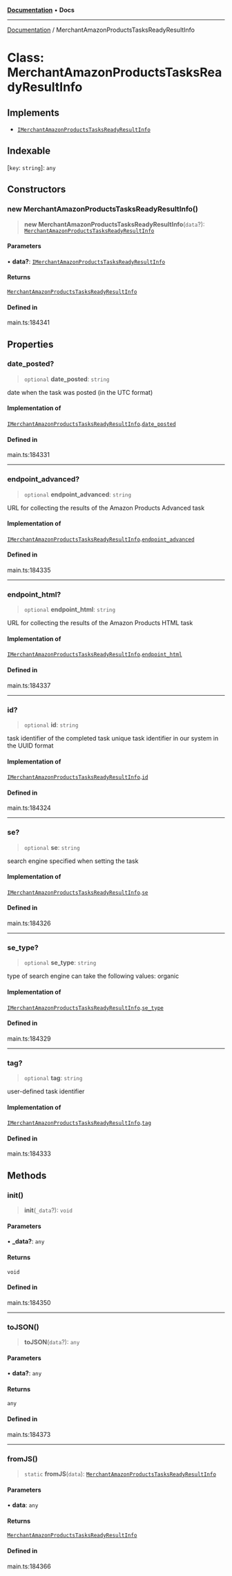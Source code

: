 [**Documentation**](../README.md) • **Docs**

***

[Documentation](../README.md) / MerchantAmazonProductsTasksReadyResultInfo

# Class: MerchantAmazonProductsTasksReadyResultInfo

## Implements

- [`IMerchantAmazonProductsTasksReadyResultInfo`](../interfaces/IMerchantAmazonProductsTasksReadyResultInfo.md)

## Indexable

 \[`key`: `string`\]: `any`

## Constructors

### new MerchantAmazonProductsTasksReadyResultInfo()

> **new MerchantAmazonProductsTasksReadyResultInfo**(`data`?): [`MerchantAmazonProductsTasksReadyResultInfo`](MerchantAmazonProductsTasksReadyResultInfo.md)

#### Parameters

• **data?**: [`IMerchantAmazonProductsTasksReadyResultInfo`](../interfaces/IMerchantAmazonProductsTasksReadyResultInfo.md)

#### Returns

[`MerchantAmazonProductsTasksReadyResultInfo`](MerchantAmazonProductsTasksReadyResultInfo.md)

#### Defined in

main.ts:184341

## Properties

### date\_posted?

> `optional` **date\_posted**: `string`

date when the task was posted (in the UTC format)

#### Implementation of

[`IMerchantAmazonProductsTasksReadyResultInfo`](../interfaces/IMerchantAmazonProductsTasksReadyResultInfo.md).[`date_posted`](../interfaces/IMerchantAmazonProductsTasksReadyResultInfo.md#date_posted)

#### Defined in

main.ts:184331

***

### endpoint\_advanced?

> `optional` **endpoint\_advanced**: `string`

URL for collecting the results of the Amazon Products Advanced task

#### Implementation of

[`IMerchantAmazonProductsTasksReadyResultInfo`](../interfaces/IMerchantAmazonProductsTasksReadyResultInfo.md).[`endpoint_advanced`](../interfaces/IMerchantAmazonProductsTasksReadyResultInfo.md#endpoint_advanced)

#### Defined in

main.ts:184335

***

### endpoint\_html?

> `optional` **endpoint\_html**: `string`

URL for collecting the results of the Amazon Products HTML task

#### Implementation of

[`IMerchantAmazonProductsTasksReadyResultInfo`](../interfaces/IMerchantAmazonProductsTasksReadyResultInfo.md).[`endpoint_html`](../interfaces/IMerchantAmazonProductsTasksReadyResultInfo.md#endpoint_html)

#### Defined in

main.ts:184337

***

### id?

> `optional` **id**: `string`

task identifier of the completed task
unique task identifier in our system in the UUID format

#### Implementation of

[`IMerchantAmazonProductsTasksReadyResultInfo`](../interfaces/IMerchantAmazonProductsTasksReadyResultInfo.md).[`id`](../interfaces/IMerchantAmazonProductsTasksReadyResultInfo.md#id)

#### Defined in

main.ts:184324

***

### se?

> `optional` **se**: `string`

search engine specified when setting the task

#### Implementation of

[`IMerchantAmazonProductsTasksReadyResultInfo`](../interfaces/IMerchantAmazonProductsTasksReadyResultInfo.md).[`se`](../interfaces/IMerchantAmazonProductsTasksReadyResultInfo.md#se)

#### Defined in

main.ts:184326

***

### se\_type?

> `optional` **se\_type**: `string`

type of search engine
can take the following values: organic

#### Implementation of

[`IMerchantAmazonProductsTasksReadyResultInfo`](../interfaces/IMerchantAmazonProductsTasksReadyResultInfo.md).[`se_type`](../interfaces/IMerchantAmazonProductsTasksReadyResultInfo.md#se_type)

#### Defined in

main.ts:184329

***

### tag?

> `optional` **tag**: `string`

user-defined task identifier

#### Implementation of

[`IMerchantAmazonProductsTasksReadyResultInfo`](../interfaces/IMerchantAmazonProductsTasksReadyResultInfo.md).[`tag`](../interfaces/IMerchantAmazonProductsTasksReadyResultInfo.md#tag)

#### Defined in

main.ts:184333

## Methods

### init()

> **init**(`_data`?): `void`

#### Parameters

• **\_data?**: `any`

#### Returns

`void`

#### Defined in

main.ts:184350

***

### toJSON()

> **toJSON**(`data`?): `any`

#### Parameters

• **data?**: `any`

#### Returns

`any`

#### Defined in

main.ts:184373

***

### fromJS()

> `static` **fromJS**(`data`): [`MerchantAmazonProductsTasksReadyResultInfo`](MerchantAmazonProductsTasksReadyResultInfo.md)

#### Parameters

• **data**: `any`

#### Returns

[`MerchantAmazonProductsTasksReadyResultInfo`](MerchantAmazonProductsTasksReadyResultInfo.md)

#### Defined in

main.ts:184366
